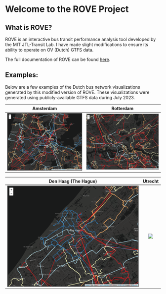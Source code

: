# Welcome to the ROVE Project

## What is ROVE?

ROVE is an interactive bus transit performance analysis tool developed by the MIT JTL-Transit Lab. I have made slight modifications to ensure its ability to operate on OV (Dutch) GTFS data. 

The full documentation of ROVE can be found [here](https://rove.readthedocs.io/en/latest/index.html).

## Examples:

Below are a few examples of the Dutch bus network visualizations generated by this modified version of ROVE. These visualizations were generated using publicly-available GTFS data during July 2023.

<!-- ![King County Metro (April 2023)](images/examples/KCM_April_2023.PNG) 
![Trimet (April 2023)](images/examples/Trimet_April_2023.PNG) -->

Amsterdam                       |  Rotterdam
:---------------------------------------:|:-------------------------------------------:
![](images/examples/OV_Amsterdam_July_2023.PNG)  |  ![](images/examples/OV_Rotterdam_July_2023.PNG)

Den Haag (The Hague)                                |  Utrecht
:------------------------------------------------:|:-------------------------------------------:
![](images/examples/OV_Den_Haag_July_2023.PNG) |  ![](images/examples/OV_Utrecht_July_2023)
